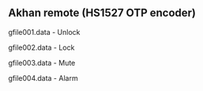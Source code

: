 ## Akhan remote (HS1527 OTP encoder)

gfile001.data - Unlock

gfile002.data - Lock

gfile003.data - Mute

gfile004.data - Alarm


